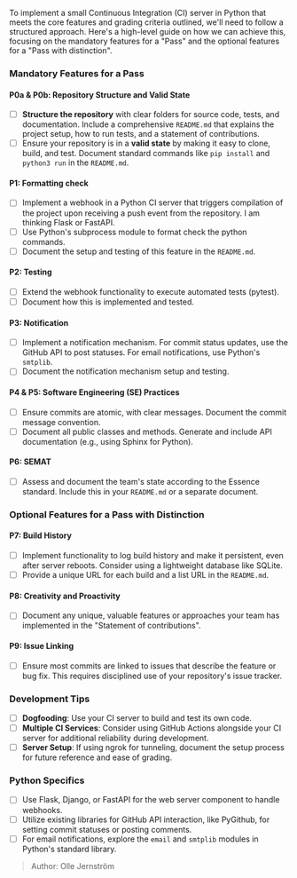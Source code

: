 To implement a small Continuous Integration (CI) server in Python that meets the core features and grading criteria outlined, we'll need to follow a structured approach. Here's a high-level guide on how we can achieve this, focusing on the mandatory features for a "Pass" and the optional features for a "Pass with distinction".

### Mandatory Features for a Pass

#### P0a & P0b: Repository Structure and Valid State

- [ ] **Structure the repository** with clear folders for source code, tests, and documentation. Include a comprehensive `README.md` that explains the project setup, how to run tests, and a statement of contributions.
- [ ] Ensure your repository is in a **valid state** by making it easy to clone, build, and test. Document standard commands like `pip install` and `python3 run` in the `README.md`.

#### P1: Formatting check

- [ ] Implement a webhook in a Python CI server that triggers compilation of the project upon receiving a push event from the repository. I am thinking Flask or FastAPI.
- [ ] Use Python's subprocess module to format check the python commands.
- [ ] Document the setup and testing of this feature in the `README.md`.

#### P2: Testing

- [ ] Extend the webhook functionality to execute automated tests (pytest).
- [ ] Document how this is implemented and tested.

#### P3: Notification

- [ ] Implement a notification mechanism. For commit status updates, use the GitHub API to post statuses. For email notifications, use Python's `smtplib`.
- [ ] Document the notification mechanism setup and testing.

#### P4 & P5: Software Engineering (SE) Practices

- [ ] Ensure commits are atomic, with clear messages. Document the commit message convention.
- [ ] Document all public classes and methods. Generate and include API documentation (e.g., using Sphinx for Python).

#### P6: SEMAT

- [ ] Assess and document the team's state according to the Essence standard. Include this in your `README.md` or a separate document.

### Optional Features for a Pass with Distinction

#### P7: Build History

- [ ] Implement functionality to log build history and make it persistent, even after server reboots. Consider using a lightweight database like SQLite.
- [ ] Provide a unique URL for each build and a list URL in the `README.md`.

#### P8: Creativity and Proactivity

- [ ] Document any unique, valuable features or approaches your team has implemented in the "Statement of contributions".

#### P9: Issue Linking

- [ ] Ensure most commits are linked to issues that describe the feature or bug fix. This requires disciplined use of your repository's issue tracker.

### Development Tips

- [ ] **Dogfooding**: Use your CI server to build and test its own code.
- [ ] **Multiple CI Services**: Consider using GitHub Actions alongside your CI server for additional reliability during development.
- [ ] **Server Setup**: If using ngrok for tunneling, document the setup process for future reference and ease of grading.

### Python Specifics

- [ ] Use Flask, Django, or FastAPI for the web server component to handle webhooks.
- [ ] Utilize existing libraries for GitHub API interaction, like PyGithub, for setting commit statuses or posting comments.
- [ ] For email notifications, explore the `email` and `smtplib` modules in Python's standard library.

> Author: Olle Jernström
